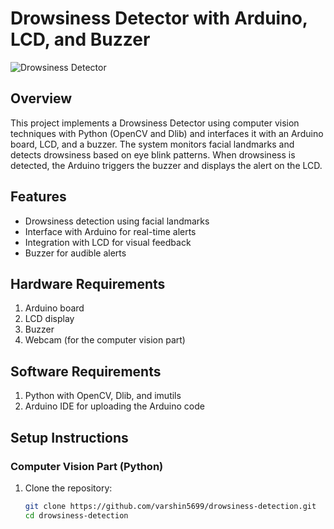 # Drowsiness Detector with Arduino, LCD, and Buzzer

![Drowsiness Detector](drowsiness_detection.gif)

## Overview
This project implements a Drowsiness Detector using computer vision techniques with Python (OpenCV and Dlib) and interfaces it with an Arduino board, LCD, and a buzzer. The system monitors facial landmarks and detects drowsiness based on eye blink patterns. When drowsiness is detected, the Arduino triggers the buzzer and displays the alert on the LCD.

## Features
- Drowsiness detection using facial landmarks
- Interface with Arduino for real-time alerts
- Integration with LCD for visual feedback
- Buzzer for audible alerts

## Hardware Requirements
1. Arduino board
2. LCD display
3. Buzzer
4. Webcam (for the computer vision part)

## Software Requirements
1. Python with OpenCV, Dlib, and imutils
2. Arduino IDE for uploading the Arduino code

## Setup Instructions

### Computer Vision Part (Python)
1. Clone the repository:
   ```bash
   git clone https://github.com/varshin5699/drowsiness-detection.git
   cd drowsiness-detection

  
